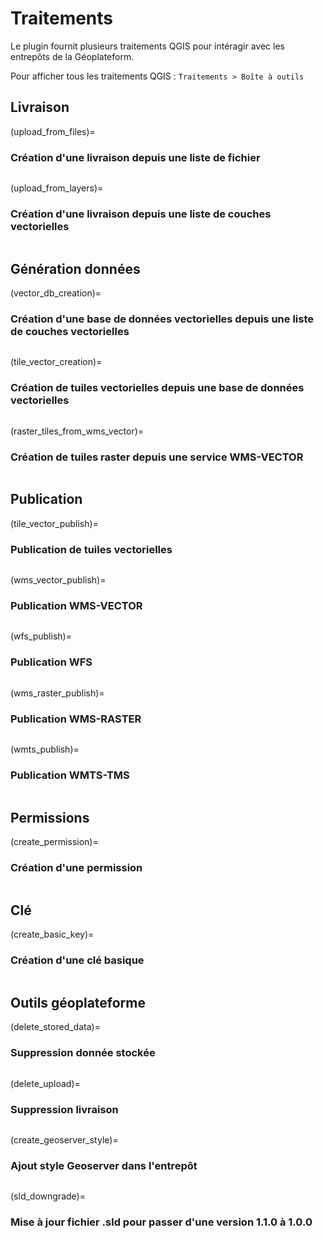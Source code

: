 # Traitements

Le plugin fournit plusieurs traitements QGIS pour intéragir avec les entrepôts de la Géoplateform.

Pour afficher tous les traitements QGIS : `Traitements > Boîte à outils`

## Livraison

(upload_from_files)=

### Création d'une livraison depuis une liste de fichier

```{include} ../../geoplateforme/resources/help/upload_from_files.md
```

(upload_from_layers)=

### Création d'une livraison depuis une liste de couches vectorielles

```{include} ../../geoplateforme/resources/help/upload_from_layers.md
```

## Génération données

(vector_db_creation)=

### Création d'une base de données vectorielles depuis une liste de couches vectorielles

```{include} ../../geoplateforme/resources/help/vector_db_creation.md
```

(tile_vector_creation)=

### Création de tuiles vectorielles depuis une base de données vectorielles

```{include} ../../geoplateforme/resources/help/tile_creation.md
```

(raster_tiles_from_wms_vector)=

### Création de tuiles raster depuis une service WMS-VECTOR

```{include} ../../geoplateforme/resources/help/raster_tiles_from_wms_vector.md
```

## Publication

(tile_vector_publish)=

### Publication de tuiles vectorielles

```{include} ../../geoplateforme/resources/help/vector_tile_publish.md
```

(wms_vector_publish)=

### Publication WMS-VECTOR

```{include} ../../geoplateforme/resources/help/wms_publish.md
```

(wfs_publish)=

### Publication WFS

```{include} ../../geoplateforme/resources/help/wfs_publish.md
```

(wms_raster_publish)=

### Publication WMS-RASTER

```{include} ../../geoplateforme/resources/help/wms_raster_publish.md
```

(wmts_publish)=

### Publication WMTS-TMS

```{include} ../../geoplateforme/resources/help/wmts_publish.md
```

## Permissions

(create_permission)=

### Création d'une permission

```{include} ../../geoplateforme/resources/help/create_permission.md
```

## Clé

(create_basic_key)=

### Création d'une clé basique

```{include} ../../geoplateforme/resources/help/create_basic_key.md
```

## Outils géoplateforme

(delete_stored_data)=

### Suppression donnée stockée

```{include} ../../geoplateforme/resources/help/delete_stored_data.md
```

(delete_upload)=

### Suppression livraison

```{include} ../../geoplateforme/resources/help/delete_upload.md
```

(create_geoserver_style)=

### Ajout style Geoserver dans l'entrepôt

```{include} ../../geoplateforme/resources/help/create_geoserver_style.md
```

(sld_downgrade)=

### Mise à jour fichier .sld pour passer d'une version 1.1.0 à 1.0.0

```{include} ../../geoplateforme/resources/help/sld_downgrade.md
```
